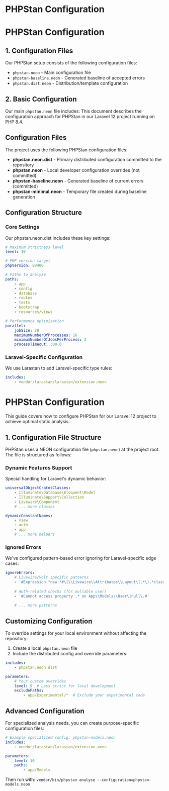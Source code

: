 # PHPStan Configuration
# PHPStan Configuration

## 1. Configuration Files

Our PHPStan setup consists of the following configuration files:

- `phpstan.neon` - Main configuration file
- `phpstan-baseline.neon` - Generated baseline of accepted errors
- `phpstan.dist.neon` - Distribution/template configuration

## 2. Basic Configuration

Our main `phpstan.neon` file includes:
This document describes the configuration approach for PHPStan in our Laravel 12 project running on PHP 8.4.

## Configuration Files

The project uses the following PHPStan configuration files:

* **phpstan.neon.dist** - Primary distributed configuration committed to the repository
* **phpstan.neon** - Local developer configuration overrides (not committed)
* **phpstan-baseline.neon** - Generated baseline of current errors (committed)
* **phpstan-minimal.neon** - Temporary file created during baseline generation

## Configuration Structure

### Core Settings

Our phpstan.neon.dist includes these key settings:

```yaml
# Maximum strictness level
level: 10

# PHP version target
phpVersion: 80400

# Paths to analyze
paths:
    - app
    - config
    - database
    - routes
    - tests
    - bootstrap
    - resources/views

# Performance optimization
parallel:
    jobSize: 20
    maximumNumberOfProcesses: 16
    minimumNumberOfJobsPerProcess: 2
    processTimeout: 300.0
```

### Laravel-Specific Configuration

We use Larastan to add Laravel-specific type rules:

```yaml
includes:
    - vendor/larastan/larastan/extension.neon
```
# PHPStan Configuration

This guide covers how to configure PHPStan for our Laravel 12 project to achieve optimal static analysis.

## 1. Configuration File Structure

PHPStan uses a NEON configuration file (`phpstan.neon`) at the project root. The file is structured as follows:
### Dynamic Features Support

Special handling for Laravel's dynamic behavior:

```yaml
universalObjectCratesClasses:
    - Illuminate\Database\Eloquent\Model
    - Illuminate\Support\Collection
    - Livewire\Component
    # ... more classes

dynamicConstantNames:
    - view
    - auth
    - app
    # ... more helpers
```

### Ignored Errors

We've configured pattern-based error ignoring for Laravel-specific edge cases:

```yaml
ignoreErrors:
    # Livewire/Volt specific patterns
    - '#Expression "new.*#\[\\Livewire\\Attributes\\Layout\(.*\).*class extends \\Livewire\\Volt\\Component.*" on a separate line does not do anything\.#'
    
    # Auth-related checks (for nullable user)
    - '#Cannot access property .* on App\\Models\\User\|null\.#'
    
    # ... more patterns
```

## Customizing Configuration

To override settings for your local environment without affecting the repository:

1. Create a local `phpstan.neon` file
2. Include the distributed config and override parameters:

```yaml
includes:
    - phpstan.neon.dist

parameters:
    # Your custom overrides
    level: 5  # Less strict for local development
    excludePaths:
        - app/Experimental/*  # Exclude your experimental code
```

## Advanced Configuration

For specialized analysis needs, you can create purpose-specific configuration files:

```yaml
# Example specialized config: phpstan-models.neon
includes:
    - vendor/larastan/larastan/extension.neon

parameters:
    level: 10
    paths:
        - app/Models
```

Then run with: `vendor/bin/phpstan analyse --configuration=phpstan-models.neon`
